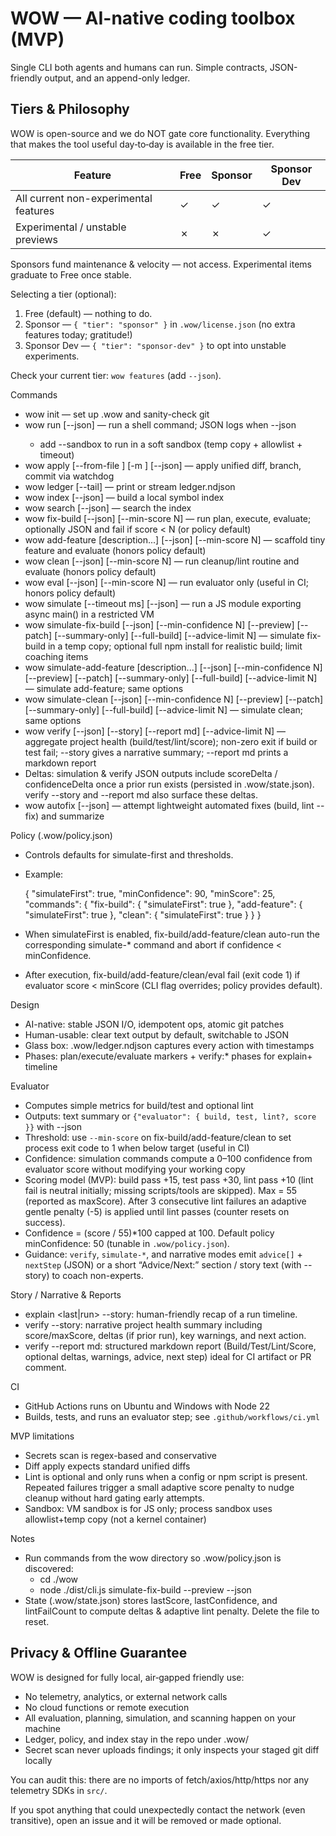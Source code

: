 # WOW — AI-native coding toolbox (MVP)

Single CLI both agents and humans can run. Simple contracts, JSON-friendly output, and an append-only ledger.

## Tiers & Philosophy
WOW is open-source and we do NOT gate core functionality. Everything that makes the tool useful day‑to‑day is available in the free tier.

| Feature | Free | Sponsor | Sponsor Dev |
|---------|------|---------|-------------|
| All current non-experimental features | ✓ | ✓ | ✓ |
| Experimental / unstable previews | ✗ | ✗ | ✓ |

Sponsors fund maintenance & velocity — not access. Experimental items graduate to Free once stable.

Selecting a tier (optional):
1. Free (default) — nothing to do.
2. Sponsor — `{ "tier": "sponsor" }` in `.wow/license.json` (no extra features today; gratitude!)
3. Sponsor Dev — `{ "tier": "sponsor-dev" }` to opt into unstable experiments.

Check your current tier: `wow features` (add `--json`).

Commands
- wow init — set up .wow and sanity-check git
- wow run <cmd> [--json] — run a shell command; JSON logs when --json
	- add --sandbox to run in a soft sandbox (temp copy + allowlist + timeout)
- wow apply [--from-file <path>] [-m <msg>] [--json] — apply unified diff, branch, commit via watchdog
- wow ledger [--tail] — print or stream ledger.ndjson
 - wow index [--json] — build a local symbol index
 - wow search <query> [--json] — search the index
 - wow fix-build [--json] [--min-score N] — run plan, execute, evaluate; optionally JSON and fail if score < N (or policy default)
 - wow add-feature [description...] [--json] [--min-score N] — scaffold tiny feature and evaluate (honors policy default)
 - wow clean [--json] [--min-score N] — run cleanup/lint routine and evaluate (honors policy default)
 - wow eval [--json] [--min-score N] — run evaluator only (useful in CI; honors policy default)
 - wow simulate <file> [--timeout ms] [--json] — run a JS module exporting async main() in a restricted VM
 - wow simulate-fix-build [--json] [--min-confidence N] [--preview] [--patch] [--summary-only] [--full-build] [--advice-limit N] — simulate fix-build in a temp copy; optional full npm install for realistic build; limit coaching items
 - wow simulate-add-feature [description...] [--json] [--min-confidence N] [--preview] [--patch] [--summary-only] [--full-build] [--advice-limit N] — simulate add-feature; same options
 - wow simulate-clean [--json] [--min-confidence N] [--preview] [--patch] [--summary-only] [--full-build] [--advice-limit N] — simulate clean; same options
 - wow verify [--json] [--story] [--report md] [--advice-limit N] — aggregate project health (build/test/lint/score); non-zero exit if build or test fail; --story gives a narrative summary; --report md prints a markdown report
 - Deltas: simulation & verify JSON outputs include scoreDelta / confidenceDelta once a prior run exists (persisted in .wow/state.json). verify --story and --report md also surface these deltas.
 - wow autofix [--json] — attempt lightweight automated fixes (build, lint --fix) and summarize

Policy (.wow/policy.json)
- Controls defaults for simulate-first and thresholds.
- Example:

	{
		"simulateFirst": true,
		"minConfidence": 90,
		"minScore": 25,
		"commands": {
			"fix-build": { "simulateFirst": true },
			"add-feature": { "simulateFirst": true },
			"clean": { "simulateFirst": true }
		}
	}

- When simulateFirst is enabled, fix-build/add-feature/clean auto-run the corresponding simulate-* command and abort if confidence < minConfidence.
- After execution, fix-build/add-feature/clean/eval fail (exit code 1) if evaluator score < minScore (CLI flag overrides; policy provides default).

Design
- AI-native: stable JSON I/O, idempotent ops, atomic git patches
- Human-usable: clear text output by default, switchable to JSON
- Glass box: .wow/ledger.ndjson captures every action with timestamps
 - Phases: plan/execute/evaluate markers + verify:* phases for explain+ timeline

Evaluator
- Computes simple metrics for build/test and optional lint
- Outputs: text summary or `{"evaluator": { build, test, lint?, score }}` with --json
- Threshold: use `--min-score` on fix-build/add-feature/clean to set process exit code to 1 when below target (useful in CI)
 - Confidence: simulation commands compute a 0–100 confidence from evaluator score without modifying your working copy
 - Scoring model (MVP): build pass +15, test pass +30, lint pass +10 (lint fail is neutral initially; missing scripts/tools are skipped). Max = 55 (reported as maxScore). After 3 consecutive lint failures an adaptive gentle penalty (-5) is applied until lint passes (counter resets on success).
 - Confidence = (score / 55)*100 capped at 100. Default policy minConfidence: 50 (tunable in `.wow/policy.json`).
 - Guidance: `verify`, `simulate-*`, and narrative modes emit `advice[]` + `nextStep` (JSON) or a short “Advice/Next:” section / story text (with --story) to coach non-experts.

Story / Narrative & Reports
- explain <last|run> --story: human-friendly recap of a run timeline.
- verify --story: narrative project health summary including score/maxScore, deltas (if prior run), key warnings, and next action.
- verify --report md: structured markdown report (Build/Test/Lint/Score, optional deltas, warnings, advice, next step) ideal for CI artifact or PR comment.

CI
- GitHub Actions runs on Ubuntu and Windows with Node 22
- Builds, tests, and runs an evaluator step; see `.github/workflows/ci.yml`

MVP limitations
- Secrets scan is regex-based and conservative
- Diff apply expects standard unified diffs
 - Lint is optional and only runs when a config or npm script is present. Repeated failures trigger a small adaptive score penalty to nudge cleanup without hard gating early attempts.
 - Sandbox: VM sandbox is for JS only; process sandbox uses allowlist+temp copy (not a kernel container)
 
Notes
- Run commands from the wow directory so .wow/policy.json is discovered:
	- cd ./wow
	- node ./dist/cli.js simulate-fix-build --preview --json
- State (.wow/state.json) stores lastScore, lastConfidence, and lintFailCount to compute deltas & adaptive lint penalty. Delete the file to reset.

## Privacy & Offline Guarantee
WOW is designed for fully local, air‑gapped friendly use:
- No telemetry, analytics, or external network calls
- No cloud functions or remote execution
- All evaluation, planning, simulation, and scanning happen on your machine
- Ledger, policy, and index stay in the repo under .wow/
- Secret scan never uploads findings; it only inspects your staged git diff locally

You can audit this: there are no imports of fetch/axios/http/https nor any telemetry SDKs in `src/`.

If you spot anything that could unexpectedly contact the network (even transitive), open an issue and it will be removed or made optional.

